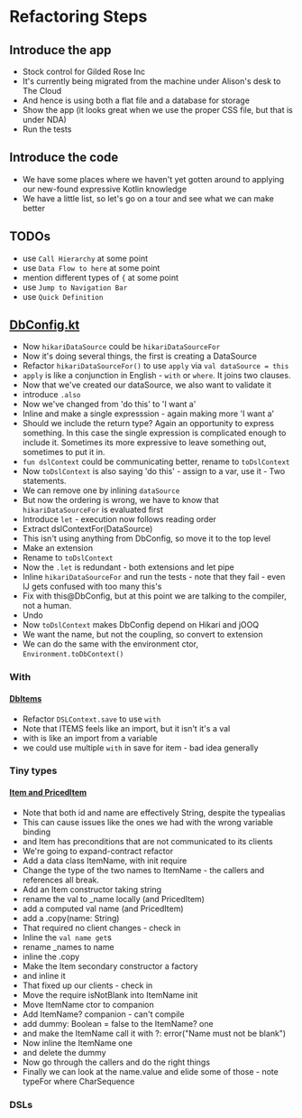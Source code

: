 # Refactoring Steps

## Introduce the app
- Stock control for Gilded Rose Inc
- It's currently being migrated from the machine under Alison's desk to The Cloud
- And hence is using both a flat file and a database for storage
- Show the app (it looks great when we use the proper CSS file, but that is under NDA)
- Run the tests

## Introduce the code
- We have some places where we haven't yet gotten around to applying our new-found expressive Kotlin knowledge
- We have a little list, so let's go on a tour and see what we can make better

## TODOs
- use `Call Hierarchy` at some point
- use `Data Flow to here` at some point
- mention different types of `{` at some point
- use `Jump to Navigation Bar`
- use `Quick Definition`

## [DbConfig.kt](src/main/java/com/gildedrose/config/DbConfig.kt)
- Now `hikariDataSource` could be `hikariDataSourceFor`
- Now it's doing several things, the first is creating a DataSource
- Refactor `hikariDataSourceFor()` to use `apply` via `val dataSource = this`
- `apply` is like a conjunction in English - `with` or `where`. It joins two clauses.
- Now that we've created our dataSource, we also want to validate it
- introduce `.also`
- Now we've changed from 'do this' to 'I want a'
- Inline and make a single expresssion - again making more 'I want a'
- Should we include the return type? Again an opportunity to express something. In this case the single expression is complicated enough to include it. Sometimes its more expressive to leave something out, sometimes to put it in.
- `fun dslContext` could be communicating better, rename to `toDslContext`
- Now `toDslContext` is also saying 'do this' - assign to a var, use it - Two statements.
- We can remove one by inlining `dataSource`
- But now the ordering is wrong, we have to know that `hikariDataSourceFor` is evaluated first
- Introduce `let` - execution now follows reading order
- Extract dslContextFor(DataSource)
- This isn't using anything from DbConfig, so move it to the top level
- Make an extension
- Rename to `toDslContext`
- Now the `.let` is redundant - both extensions and let pipe
- Inline `hikariDataSourceFor` and run the tests - note that they fail - even IJ gets confused with too many this's
- Fix with this@DbConfig, but at this point we are talking to the compiler, not a human.
- Undo
- Now `toDslContext` makes DbConfig depend on Hikari and jOOQ
- We want the name, but not the coupling, so convert to extension
- We can do the same with the environment ctor, `Environment.toDbContext()`

### With
#### [DbItems](src/main/java/com/gildedrose/persistence/DbItems.kt)
- Refactor `DSLContext.save` to use `with`
- Note that ITEMS feels like an import, but it isn't it's a val
- with is like an import from a variable
- we could use multiple `with` in save for item - bad idea generally


### Tiny types
#### [Item and PricedItem](src/main/java/com/gildedrose/domain/Item.kt)
- Note that both id and name are effectively String, despite the typealias
- This can cause issues like the ones we had with the wrong variable binding
- and Item has preconditions that are not communicated to its clients
- We're going to expand-contract refactor
- Add a data class ItemName, with init require
- Change the type of the two names to ItemName - the callers and references all break.
- Add an Item constructor taking string
- rename the val to _name locally (and PricedItem)
- add a computed val name (and PricedItem)
- add a .copy(name: String)
- That required no client changes - check in
- Inline the `val name get`s
- rename _names to name
- inline the .copy
- Make the Item secondary constructor a factory
- and inline it
- That fixed up our clients - check in
- Move the require isNotBlank into ItemName init
- Move ItemName ctor to companion
- Add ItemName? companion - can't compile
- add dummy: Boolean = false to the ItemName? one
- and make the ItemName call it with ?: error("Name must not be blank")
- Now inline the ItemName one
- and delete the dummy
- Now go through the callers and do the right things
- Finally we can look at the name.value and elide some of those - note typeFor where CharSequence

### DSLs

